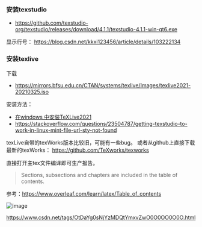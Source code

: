 

### 安装texstudio
- https://github.com/texstudio-org/texstudio/releases/download/4.1.1/texstudio-4.1.1-win-qt6.exe

显示行号：
https://blog.csdn.net/kkxi123456/article/details/103222134


### 安装texlive

下载
- https://mirrors.bfsu.edu.cn/CTAN/systems/texlive/Images/texlive2021-20210325.iso

安装方法：
- [在windows 中安装TeXLive2021](https://blog.csdn.net/qq_38022326/article/details/120396006)
- https://stackoverflow.com/questions/23504787/getting-texstudio-to-work-in-linux-mint-file-url-sty-not-found



texLive自带的texWorks版本比较旧，可能有一些bug。
或者从github上直接下载最新的texWorks：
https://github.com/TeXworks/texworks

直接打开主tex文件编译即可生产报告。

> Sections, subsections and chapters are included in the table of contents. 

参考：https://www.overleaf.com/learn/latex/Table_of_contents


![image](https://user-images.githubusercontent.com/30398606/175445348-a8622b76-07e4-44d5-9ec2-818edcf178e7.png)

https://www.csdn.net/tags/OtDaYg0sNjYzMDQtYmxvZwO0O0OO0O0O.html
